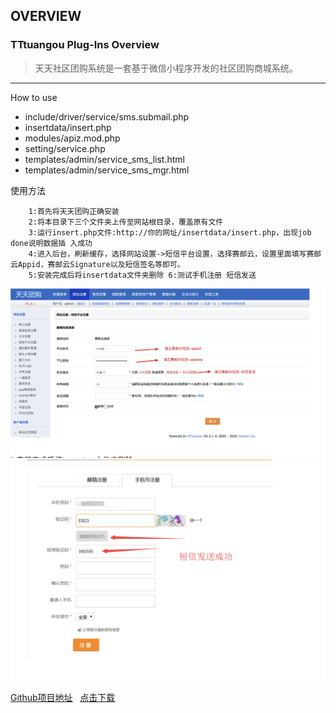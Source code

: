 ## OVERVIEW

### TTtuangou Plug-Ins Overview

>天天社区团购系统是一套基于微信小程序开发的社区团购商城系统。

------

How to use


-	include/driver/service/sms.submail.php
-	insertdata/insert.php
-	modules/apiz.mod.php
-	setting/service.php
-	templates/admin/service_sms_list.html
-	templates/admin/service_sms_mgr.html

使用方法

		1:首先将天天团购正确安装
		2:将本目录下三个文件夹上传至网站根目录，覆盖原有文件
		3:运行insert.php文件:http://你的网址/insertdata/insert.php，出现job done说明数据插 入成功
		4:进入后台，刷新缓存，选择网站设置->短信平台设置，选择赛邮云，设置里面填写赛邮云Appid，赛邮云Signature以及短信签名等即可。
		5:安装完成后将insertdata文件夹删除 6:测试手机注册 短信发送
![Submail](./markdown/1.png)
![Submail](./markdown/2.png)


[Github项目地址](https://github.com/submail-developers/tttuangou_sms/)&nbsp;&nbsp;&nbsp;[点击下载](https://github.com/submail-developers/tttuangou_sms/archive/master.zip)
